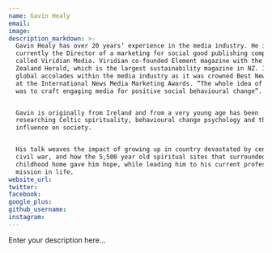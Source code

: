 ```yaml
---
name: Gavin Healy
email:
image:
description_markdown: >-
  Gavin Healy has over 20 years’ experience in the media industry. He is
  currently the Director of a marketing for social good publishing company
  called Viridian Media. Viridian co-founded Element magazine with the New
  Zealand Herald, which is the largest sustainability magazine in NZ. It gained
  global accolades within the media industry as it was crowned Best New Product
  at the International News Media Marketing Awards. “The whole idea of Element
  was to craft engaging media for positive social behavioural change”.


  Gavin is originally from Ireland and from a very young age has been
  researching Celtic spirituality, behavioural change psychology and the medias
  influence on society.


  His talk weaves the impact of growing up in country devastated by centuries of
  civil war, and how the 5,500 year old spiritual sites that surrounded his
  childhood home gave him hope, while leading him to his current profession and
  mission in life.
website_url:
twitter:
facebook:
google_plus:
github_username:
instagram:
---
```


Enter your description here...
